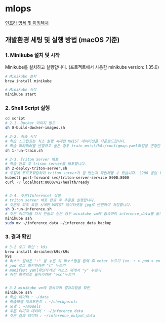 # mlops 
[인프라 명세 및 아키텍처](https://nifty-marten-089.notion.site/MLOPS-18814179deda80808914f38dbed92f9c?pvs=4)

## 개발환경 세팅 및 실행 방법 (macOS 기준)

### 1. Minikube 설치 및 시작
Minikube를 설치하고 실행합니다. 
(프로젝트에서 사용한 minikube version: 1.35.0)
```bash
# Minikube 설치
brew install minikube

# Minikube 시작
minikube start
```

### 2. Shell Script 실행
```bash
cd script
# 2-1. Docker 이미지 빌드
sh 0-build-docker-images.sh

# 2-2. 학습 시작
# 학습 스크립트는 최초 실행 시에만 MNIST 데이터셋을 다운로드합니다.
# 학습 파라미터를 변경하고 싶은 경우 train_mnist/k8s/configmap.yaml파일을 변경한 뒤 아래 스크립트를 실행하면 됩니다.
sh 1-run-train.sh

# 2-3. Triton Server 배포
# 학습 완료 후 trison server를 배포합니다.
sh 2-deploy-triton-server.sh
# 로컬에 포트포워딩하여 triton server가 잘 떴는지 확인해볼 수 있습니다. (200 응답 확인)
kubectl port-forward svc/triton-server-service 8000:8000
curl -v localhost:8000/v2/health/ready


# 2-4. 추론(Inference) 실행
# triton server 배포 완료 후 추론을 실행합니다.
# 추론도 최초 요청 시에만 MNIST 데이터셋을 jpg로 변환하여 저장합니다.
sh 3-run-inference.sh
# 추론 이미지를 다시 만들고 싶은 경우 minikube vm에 접속하여 inference_data를 옮기거나 삭제하면 됩니다.
minikube ssh
sudo mv ~/inference_data ~/inference_data_backup
```

### 3. 결과 확인
```bash
# 3-2 로그 확인 : k9s
brew install derailed/k9s/k9s
k9s
# 리소스 검색은 ":" 를 누른 뒤 리소스명을 입력 후 enter 누르기 (ex. : > pod > enter)
# pod 로그 확인하려면 "l" 누르기
# manifest yaml확인하려면 리소스 위에서 "y" 누르기
# 이전 화면으로 돌아가려면 "esc"누르기


# 3-2 minikube vm에 접속하여 결과파일을 확인
minikube ssh
# 학습 데이터 : ~/data
# 학습모델 체크포인트 : ~/checkpoints
# 모델 : ~/models
# 추론 이미지 데이터 : ~/inference_data
# 추론 결과 데이터 : ~/inference_output_data
```
